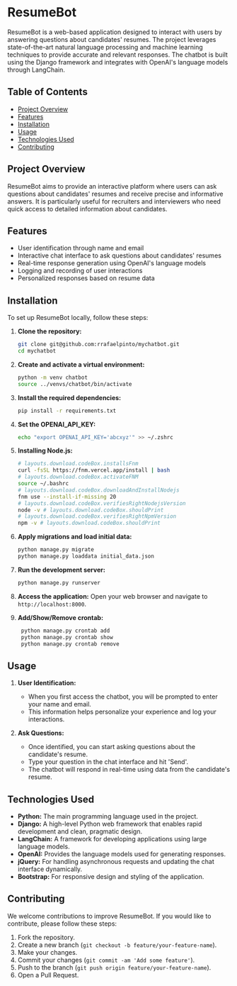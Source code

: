 # ResumeBot

ResumeBot is a web-based application designed to interact with users by answering questions about candidates' resumes. The project leverages state-of-the-art natural language processing and machine learning techniques to provide accurate and relevant responses. The chatbot is built using the Django framework and integrates with OpenAI's language models through LangChain.

## Table of Contents

- [Project Overview](#project-overview)
- [Features](#features)
- [Installation](#installation)
- [Usage](#usage)
- [Technologies Used](#technologies-used)
- [Contributing](#contributing)

## Project Overview

ResumeBot aims to provide an interactive platform where users can ask questions about candidates' resumes and receive precise and informative answers. It is particularly useful for recruiters and interviewers who need quick access to detailed information about candidates.

## Features

- User identification through name and email
- Interactive chat interface to ask questions about candidates' resumes
- Real-time response generation using OpenAI's language models
- Logging and recording of user interactions
- Personalized responses based on resume data

## Installation

To set up ResumeBot locally, follow these steps:


1. **Clone the repository:**
   ```sh
   git clone git@github.com:rrafaelpinto/mychatbot.git
   cd mychatbot
   ```

2. **Create and activate a virtual environment:**
   ```sh
   python -m venv chatbot
   source ../venvs/chatbot/bin/activate
   ```

3. **Install the required dependencies:**
   ```sh
   pip install -r requirements.txt
   ```
   
4. **Set the OPENAI_API_KEY:**
    ```sh
    echo "export OPENAI_API_KEY='abcxyz'" >> ~/.zshrc
    ```

5. **Installing Node.js:**
   ```sh
   # layouts.download.codeBox.installsFnm
   curl -fsSL https://fnm.vercel.app/install | bash
   # layouts.download.codeBox.activateFNM
   source ~/.bashrc
   # layouts.download.codeBox.downloadAndInstallNodejs
   fnm use --install-if-missing 20
   # layouts.download.codeBox.verifiesRightNodejsVersion
   node -v # layouts.download.codeBox.shouldPrint
   # layouts.download.codeBox.verifiesRightNpmVersion
   npm -v # layouts.download.codeBox.shouldPrint
   ```

6. **Apply migrations and load initial data:**
   ```sh
   python manage.py migrate
   python manage.py loaddata initial_data.json
   ```

7. **Run the development server:**
   ```sh
   python manage.py runserver
   ```

8. **Access the application:**
   Open your web browser and navigate to `http://localhost:8000`.

9. **Add/Show/Remove crontab:**
   ```sh
    python manage.py crontab add
    python manage.py crontab show
    python manage.py crontab remove
   ```

## Usage

1. **User Identification:**
   - When you first access the chatbot, you will be prompted to enter your name and email.
   - This information helps personalize your experience and log your interactions.

2. **Ask Questions:**
   - Once identified, you can start asking questions about the candidate's resume.
   - Type your question in the chat interface and hit 'Send'.
   - The chatbot will respond in real-time using data from the candidate's resume.

## Technologies Used

- **Python:** The main programming language used in the project.
- **Django:** A high-level Python web framework that enables rapid development and clean, pragmatic design.
- **LangChain:** A framework for developing applications using large language models.
- **OpenAI:** Provides the language models used for generating responses.
- **jQuery:** For handling asynchronous requests and updating the chat interface dynamically.
- **Bootstrap:** For responsive design and styling of the application.

## Contributing

We welcome contributions to improve ResumeBot. If you would like to contribute, please follow these steps:

1. Fork the repository.
2. Create a new branch (`git checkout -b feature/your-feature-name`).
3. Make your changes.
4. Commit your changes (`git commit -am 'Add some feature'`).
5. Push to the branch (`git push origin feature/your-feature-name`).
6. Open a Pull Request.